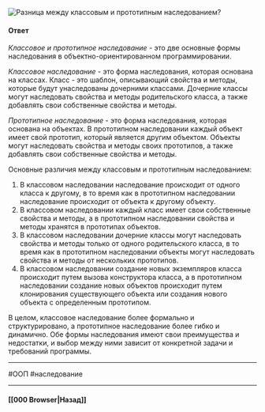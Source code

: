 ![Разница между классовым и прототипным наследованием?](https://youtu.be/rWEsjNWBoIE?t=751)

#### Ответ

*Классовое и прототипное наследование* - это две основные формы наследования в объектно-ориентированном программировании.

*Классовое наследование* - это форма наследования, которая основана на классах. Класс - это шаблон, описывающий свойства и методы, которые будут унаследованы дочерними классами. Дочерние классы могут наследовать свойства и методы родительского класса, а также добавлять свои собственные свойства и методы.

*Прототипное наследование* - это форма наследования, которая основана на объектах. 
В прототипном наследовании каждый объект имеет свой прототип, который является другим объектом. Объекты могут наследовать свойства и методы своих прототипов, а также добавлять свои собственные свойства и методы.

Основные различия между классовым и прототипным наследованием:
1. В классовом наследовании наследование происходит от одного класса к другому, в то время как в прототипном наследовании наследование происходит от объекта к другому объекту.
2. В классовом наследовании каждый класс имеет свои собственные свойства и методы, а в прототипном наследовании свойства и методы хранятся в прототипах объектов.
3. В классовом наследовании дочерние классы могут наследовать свойства и методы только от одного родительского класса, в то время как в прототипном наследовании объекты могут наследовать свойства и методы от нескольких прототипов.
4. В классовом наследовании создание новых экземпляров класса происходит путем вызова конструктора класса, а в прототипном наследовании создание новых объектов происходит путем клонирования существующего объекта или создания нового объекта с определенным прототипом.

В целом, классовое наследование более формально и структурировано, а прототипное наследование более гибко и динамично. Обе формы наследования имеют свои преимущества и недостатки, и выбор между ними зависит от конкретной задачи и требований программы.

___
#ООП #наследование 

___

#### [[000 Browser|Назад]]